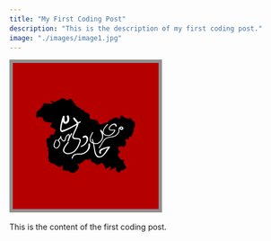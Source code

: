 ```yaml
---
title: "My First Coding Post"
description: "This is the description of my first coding post."
image: "./images/image1.jpg"
---
```


![Alt text](./images/image1.png)

This is the content of the first coding post.
